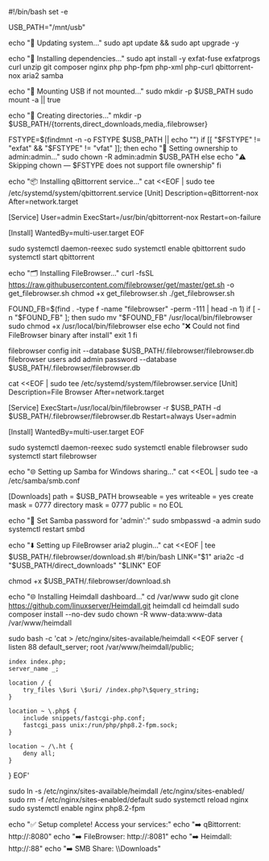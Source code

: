 #!/bin/bash
set -e

USB_PATH="/mnt/usb"

echo "🔄 Updating system..."
sudo apt update && sudo apt upgrade -y

echo "💽 Installing dependencies..."
sudo apt install -y exfat-fuse exfatprogs curl unzip git composer nginx php php-fpm php-xml php-curl qbittorrent-nox aria2 samba

echo "📁 Mounting USB if not mounted..."
sudo mkdir -p $USB_PATH
sudo mount -a || true

echo "📂 Creating directories..."
mkdir -p $USB_PATH/{torrents,direct_downloads,media,.filebrowser}

FSTYPE=$(findmnt -n -o FSTYPE $USB_PATH || echo "")
if [[ "$FSTYPE" != "exfat" && "$FSTYPE" != "vfat" ]]; then
  echo "🔐 Setting ownership to admin:admin..."
  sudo chown -R admin:admin $USB_PATH
else
  echo "⚠️ Skipping chown — $FSTYPE does not support file ownership"
fi

echo "📦 Installing qBittorrent service..."
cat <<EOF | sudo tee /etc/systemd/system/qbittorrent.service
[Unit]
Description=qBittorrent-nox
After=network.target

[Service]
User=admin
ExecStart=/usr/bin/qbittorrent-nox
Restart=on-failure

[Install]
WantedBy=multi-user.target
EOF

sudo systemctl daemon-reexec
sudo systemctl enable qbittorrent
sudo systemctl start qbittorrent

echo "🗂 Installing FileBrowser..."
curl -fsSL https://raw.githubusercontent.com/filebrowser/get/master/get.sh -o get_filebrowser.sh
chmod +x get_filebrowser.sh
./get_filebrowser.sh

FOUND_FB=$(find . -type f -name "filebrowser" -perm -111 | head -n 1)
if [ -n "$FOUND_FB" ]; then
  sudo mv "$FOUND_FB" /usr/local/bin/filebrowser
  sudo chmod +x /usr/local/bin/filebrowser
else
  echo "❌ Could not find FileBrowser binary after install"
  exit 1
fi

filebrowser config init --database $USB_PATH/.filebrowser/filebrowser.db
filebrowser users add admin password --database $USB_PATH/.filebrowser/filebrowser.db

cat <<EOF | sudo tee /etc/systemd/system/filebrowser.service
[Unit]
Description=File Browser
After=network.target

[Service]
ExecStart=/usr/local/bin/filebrowser -r $USB_PATH -d $USB_PATH/.filebrowser/filebrowser.db
Restart=always
User=admin

[Install]
WantedBy=multi-user.target
EOF

sudo systemctl daemon-reexec
sudo systemctl enable filebrowser
sudo systemctl start filebrowser

echo "🌐 Setting up Samba for Windows sharing..."
cat <<EOL | sudo tee -a /etc/samba/smb.conf

[Downloads]
   path = $USB_PATH
   browseable = yes
   writeable = yes
   create mask = 0777
   directory mask = 0777
   public = no
EOL

echo "🔐 Set Samba password for 'admin':"
sudo smbpasswd -a admin
sudo systemctl restart smbd

echo "⬇️ Setting up FileBrowser aria2 plugin..."
cat <<EOF | tee $USB_PATH/.filebrowser/download.sh
#!/bin/bash
LINK="$1"
aria2c -d "$USB_PATH/direct_downloads" "$LINK"
EOF

chmod +x $USB_PATH/.filebrowser/download.sh

echo "🌐 Installing Heimdall dashboard..."
cd /var/www
sudo git clone https://github.com/linuxserver/Heimdall.git heimdall
cd heimdall
sudo composer install --no-dev
sudo chown -R www-data:www-data /var/www/heimdall

sudo bash -c 'cat > /etc/nginx/sites-available/heimdall <<EOF
server {
    listen 88 default_server;
    root /var/www/heimdall/public;

    index index.php;
    server_name _;

    location / {
        try_files \$uri \$uri/ /index.php?\$query_string;
    }

    location ~ \.php$ {
        include snippets/fastcgi-php.conf;
        fastcgi_pass unix:/run/php/php8.2-fpm.sock;
    }

    location ~ /\.ht {
        deny all;
    }
}
EOF'

sudo ln -s /etc/nginx/sites-available/heimdall /etc/nginx/sites-enabled/
sudo rm -f /etc/nginx/sites-enabled/default
sudo systemctl reload nginx
sudo systemctl enable nginx php8.2-fpm

echo "✅ Setup complete! Access your services:"
echo "➡️ qBittorrent: http://<tailscale-ip>:8080"
echo "➡️ FileBrowser: http://<tailscale-ip>:8081"
echo "➡️ Heimdall: http://<tailscale-ip>:88"
echo "➡️ SMB Share: \\<pi-ip>\Downloads"
